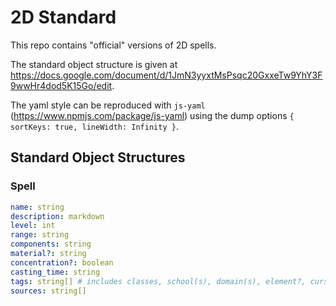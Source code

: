 # 2D Standard

This repo contains "official" versions of 2D spells.

The standard object structure is given at https://docs.google.com/document/d/1JmN3yyxtMsPsqc20GxxeTw9YhY3F9wwHr4dod5K15Go/edit.

The yaml style can be reproduced with `js-yaml` (https://www.npmjs.com/package/js-yaml) using the dump options `{ sortKeys: true, lineWidth: Infinity }`.

## Standard Object Structures

### Spell
```yml
name: string
description: markdown
level: int
range: string
components: string
material?: string
concentration?: boolean
casting_time: string
tags: string[] # includes classes, school(s), domain(s), element?, curse?, ritual?
sources: string[]
```
